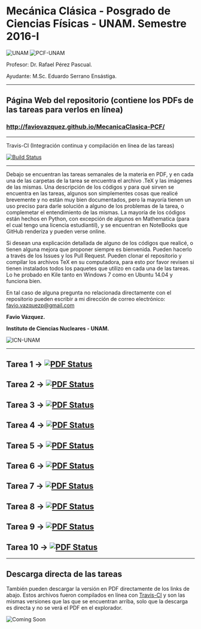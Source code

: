 # Mecánica Clásica - Posgrado de Ciencias Físicas - UNAM. Semestre 2016-I

![UNAM](https://elielirangel.files.wordpress.com/2012/08/nt_p2.jpg) ![PCF-UNAM](http://www.posgrado.fisica.unam.mx/sites/default/files/LUZ.png)

Profesor: Dr. Rafael Pérez Pascual.

Ayudante: M.Sc. Eduardo Serrano Ensástiga.

--------

## **Página Web del repositorio (contiene los PDFs de las tareas para verlos en línea)**

### http://faviovazquez.github.io/MecanicaClasica-PCF/

--------

Travis-CI (Integración continua y compilación en línea de las tareas)

[![Build Status](https://travis-ci.org/FavioVazquez/MecanicaClasica-PCF.svg?branch=master)](https://travis-ci.org/FavioVazquez/MecanicaClasica-PCF)

--------

Debajo se encuentran las tareas semanales de la materia en PDF, y en cada una de las carpetas de la tarea se encuentra el archivo .TeX y las imágenes de las mismas. Una descripción de los códigos y para qué sirven se encuentra en las tareas, algunos son simplementes cosas que realicé brevemente y no están muy bien documentados, pero la mayoría tienen un uso preciso para darle solución a alguno de los problemas de la tarea, o complemetar el entendimiento de las mismas. La mayoría de los códigos están hechos en Python, con excepción de algunos en Mathematica (para el cual tengo una licencia estudiantil), y se encuentran en NoteBooks que GitHub renderiza y pueden verse online. 

Si desean una explicación detallada de alguno de los códigos que realicé, o tienen alguna mejora que proponer siempre es bienvenida. Pueden hacerlo a través de los Issues y los Pull Request. Pueden clonar el repositorio y compilar los archivos TeX en su computadora, para esto por favor revisen si tienen instalados todos los paquetes que utilizo en cada una de las tareas. Lo he probado en Kile tanto en Windows 7 como en Ubuntu 14.04 y funciona bien. 

En tal caso de alguna pregunta no relacionada directamente con el repositorio pueden escribir a mi dirección de correo electrónico: favio.vazquezp@gmail.com

**Favio Vázquez.**

**Instituto de Ciencias Nucleares - UNAM.**

![ICN-UNAM](http://sigi.nucleares.unam.mx/sgiicn/images/icn_logo_small.png)

-------

## Tarea 1 &#8594; [![PDF Status](https://www.sharelatex.com/github/repos/FavioVazquez/MecanicaClasica-PCF/builds/latest/badge.svg)](https://www.sharelatex.com/github/repos/FavioVazquez/MecanicaClasica-PCF/builds/c63f455167399dac1e050d68073999854736d66b/raw/output.pdf)

## Tarea 2 &#8594; [![PDF Status](https://www.sharelatex.com/github/repos/FavioVazquez/MecanicaClasica-PCF/builds/latest/badge.svg)](https://www.sharelatex.com/github/repos/FavioVazquez/MecanicaClasica-PCF/builds/82cffe22670ac21ccbf60a4baf946398863f4ee2/raw/output.pdf)

## Tarea 3 &#8594; [![PDF Status](https://www.sharelatex.com/github/repos/FavioVazquez/MecanicaClasica-PCF/builds/latest/badge.svg)](https://www.sharelatex.com/github/repos/FavioVazquez/MecanicaClasica-PCF/builds/c4a4c54bc0b8a029162b911e9ce0e9a000d8ad21/raw/output.pdf)

## Tarea 4 &#8594; [![PDF Status](https://www.sharelatex.com/github/repos/FavioVazquez/MecanicaClasica-PCF/builds/latest/badge.svg)](https://www.sharelatex.com/github/repos/FavioVazquez/MecanicaClasica-PCF/builds/d1b41867604b38c68db419cbb80632b6cd6b1185/raw/output.pdf)

## Tarea 5 &#8594; [![PDF Status](https://www.sharelatex.com/github/repos/FavioVazquez/MecanicaClasica-PCF/builds/latest/badge.svg)](https://www.sharelatex.com/github/repos/FavioVazquez/MecanicaClasica-PCF/builds/dab2c7fb6dc6201b1feb0a67e1ac3fb6586df0a0/raw/output.pdf)

## Tarea 6 &#8594; [![PDF Status](https://www.sharelatex.com/github/repos/FavioVazquez/MecanicaClasica-PCF/builds/latest/badge.svg)](https://www.sharelatex.com/github/repos/FavioVazquez/MecanicaClasica-PCF/builds/0b8a9b7194112c9ca9b2aa93b4e81c76a88d1c6b/raw/output.pdf)

## Tarea 7 &#8594; [![PDF Status](https://www.sharelatex.com/github/repos/FavioVazquez/MecanicaClasica-PCF/builds/latest/badge.svg)](https://www.sharelatex.com/github/repos/FavioVazquez/MecanicaClasica-PCF/builds/86603ec70321ae8e22c16cc254ab858c8d961593/raw/output.pdf)

## Tarea 8 &#8594; [![PDF Status](https://www.sharelatex.com/github/repos/FavioVazquez/MecanicaClasica-PCF/builds/latest/badge.svg)](https://www.sharelatex.com/github/repos/FavioVazquez/MecanicaClasica-PCF/builds/814afd27d487daa5220c71e4d1314bd6752db24f/raw/output.pdf)

## Tarea 9 &#8594; [![PDF Status](https://www.sharelatex.com/github/repos/FavioVazquez/MecanicaClasica-PCF/builds/latest/badge.svg)](https://www.sharelatex.com/github/repos/FavioVazquez/MecanicaClasica-PCF/builds/12d7fd93fb389aed651fc26834c8a28ec2b61c4e/raw/output.pdf)

## Tarea 10 &#8594; [![PDF Status](https://www.sharelatex.com/github/repos/FavioVazquez/MecanicaClasica-PCF/builds/latest/badge.svg)](https://www.sharelatex.com/github/repos/FavioVazquez/MecanicaClasica-PCF/builds/a02bd2cbb3857b287a5ad3bd0486106399131bd0/raw/output.pdf)

--------

## **Descarga directa de las tareas**

También pueden descargar la versión en PDF directamente de los links de abajo. Estos archivos fueron compilados en línea con [Travis-CI](https://travis-ci.org/) y son las mismas versiones que las que se encuentran arriba, solo que la descarga es directa y no se verá el PDF en el explorador.

![Coming Soon](http://www.booktrip4me.com/Content/images/Coming-Soon.png)

